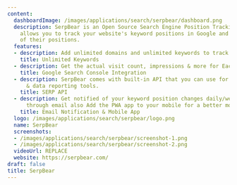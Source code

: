 ```yaml
---
content:
  dashboardImage: /images/applications/search/serpbear/dashboard.png
  description: SerpBear is an Open Source Search Engine Position Tracking App. It
    allows you to track your website's keyword positions in Google and get notified
    of their positions.
  features:
  - description: Add unlimited domains and unlimited keywords to track their SERP.
    title: Unlimited Keywords
  - description: Get the actual visit count, impressions & more for Each keyword.
    title: Google Search Console Integration
  - description: SerpBear comes with built-in API that you can use for your marketing
      & data reporting tools.
    title: SERP API
  - description: Get notified of your keyword position changes daily/weekly/monthly
      through email also Add the PWA app to your mobile for a better mobile experience.
    title: Email Notification & Mobile App
  logo: /images/applications/search/serpbear/logo.png
  name: SerpBear
  screenshots:
  - /images/applications/search/serpbear/screenshot-1.png
  - /images/applications/search/serpbear/screenshot-2.png
  videoUrl: REPLACE
  website: https://serpbear.com/
draft: false
title: SerpBear
---
```


